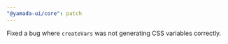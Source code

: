 ```yaml
---
"@yamada-ui/core": patch
---
```


Fixed a bug where `createVars` was not generating CSS variables correctly.
